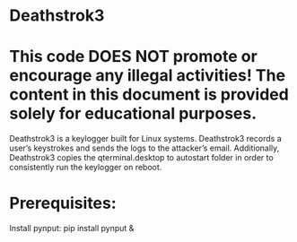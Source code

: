 # Deathstrok3                                                                                                                                           
# This code DOES NOT promote or encourage any illegal activities! The content in this document is provided solely for educational purposes.
Deathstrok3 is a keylogger built for Linux systems. Deathstrok3 records a user’s keystrokes and sends the logs to the attacker’s email. Additionally, Deathstrok3 copies the qterminal.desktop to autostart folder in order to consistently run the keylogger on reboot.

# Prerequisites: 
Install pynput: pip install pynput &
